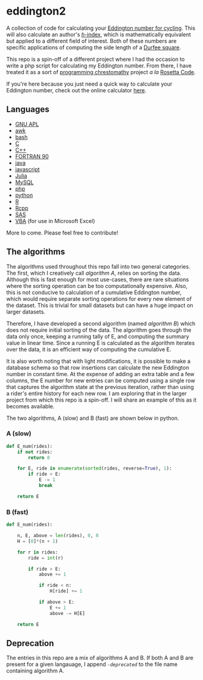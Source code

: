 # eddington2

A collection of code for calculating your
[Eddington number for cycling](https://en.wikipedia.org/wiki/Arthur_Eddington#Eddington_number_for_cycling).
This will also calculate an author's [_h_-index](https://en.wikipedia.org/wiki/H-index),
which is mathematically equivalent but applied to a different field of interest.
Both of these numbers are specific applications of computing the side length of a
[Durfee square](https://en.wikipedia.org/wiki/Durfee_square).

This repo is a spin-off of a different project where I had the occasion to
write a php script for calculating my Eddington number. From there, I have
treated it as a sort of 
[programming chrestomathy](http://en.wikipedia.org/wiki/Chrestomathy) project 
*a la* [Rosetta Code](https://rosettacode.org).

If you're here because you just need a quick way to calculate your Eddington
number, check out the online calculator
[here](https://pegeler.github.io/eddington2/).

## Languages

* [GNU APL](apl/)
* [awk](awk/)
* [bash](bash/)
* [C](c/)
* [C++](cpp/)
* [FORTRAN 90](fortran/)
* [java](java/)
* [javascript](docs/)
* [Julia](julia/)
* [MySQL](mysql/)
* [php](php/)
* [python](python)
* [R](R/)
* [Rcpp](R/)
* [SAS](sas/)
* [VBA](vba/) (for use in Microsoft Excel)

More to come. Please feel free to contribute!

## The algorithms

The algorithms used throughout this repo fall into two general categories. The first, which I
creatively call _algorithm A_, relies on sorting the data. Although this is fast
enough for most use-cases, there are rare situations where the sorting operation
can be too computationally expensive. Also, this is not conducive to calculation
of a cumulative Eddington number, which would require separate sorting operations
for every new element of the dataset. This is trivial for small datasets but can
have a huge impact on larger datasets.

Therefore, I have developed a second algorithm (named _algorithm B_) which does
not require initial sorting of the data. The algorithm goes through the data only
once, keeping a running tally of E, and computing the summary value in linear time.
Since a running E is calculated as the algorithm iterates over the data, it
is an efficient way of computing the cumulative E.

It is also worth noting that with light modifications, it is possible to make
a database schema so that row insertions can calculate the new Eddington number in
constant time. At the expense of adding an extra table and a few columns, the E
number for new entries can be computed using a single row that captures the algorithm
state at the previous iteration, rather than using a rider's entire history for
each new row. I am exploring that in the larger project from which this repo is
a spin-off. I will share an example of this as it becomes available.

The two algorithms, A (slow) and B (fast) are shown below in python.

### A (slow)

```python
def E_num(rides):
    if not rides:
        return 0

    for E, ride in enumerate(sorted(rides, reverse=True), 1):
        if ride < E:
            E -= 1
            break

    return E
```

### B (fast)

```python
def E_num(rides):

    n, E, above = len(rides), 0, 0
    H = [0]*(n + 1)

    for r in rides:
        ride = int(r)

        if ride > E:
            above += 1

            if ride < n:
                H[ride] += 1

            if above > E:
                E += 1
                above -= H[E]

    return E
```

## Deprecation

The entries in this repo are a mix of algorithms A and B. If both A and B
are present for a given langauage, I append _`-deprecated`_ to the file name
containing algorithm A.
